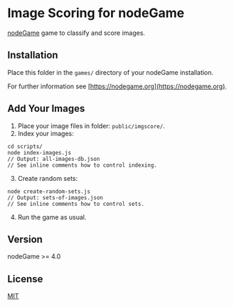 # Image Scoring for nodeGame

[nodeGame](http://www.nodegame.org) game to classify and score images.

## Installation

Place this folder in the `games/` directory of your nodeGame installation.

For further information see [https://nodegame.org](https://nodegame.org).

## Add Your Images

1. Place your image files in folder: `public/imgscore/`.
2. Index your images: 
```
cd scripts/
node index-images.js
// Output: all-images-db.json
// See inline comments how to control indexing.
```
3. Create random sets:
```
node create-random-sets.js
// Output: sets-of-images.json
// See inline comments how to control sets.
```
4. Run the game as usual.

## Version

nodeGame >= 4.0

## License

[MIT](LICENSE)




